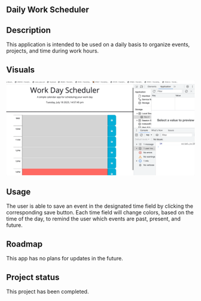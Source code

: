 ## Daily Work Scheduler

## Description

This application is intended to be used on a daily basis to organize events, projects, and time during work hours.


## Visuals
![A user clicks on a slot in the color-coded calendar and edits the events.](./Develop/WORKDAYSCHEDULER.gif)

## Usage

The user is able to save an event in the designated time field by clicking the corresponding save button. Each time field will change colors, based on the time of the day, to remind the user which events are past, present, and future. 

## Roadmap

This app has no plans for updates in the future. 

## Project status

This project has been completed.